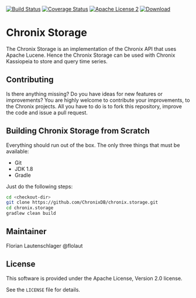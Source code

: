 [![Build Status](https://travis-ci.org/ChronixDB/chronix.storage.svg)](https://travis-ci.org/ChronixDB/chronix.storage)
[![Coverage Status](https://coveralls.io/repos/github/ChronixDB/chronix.storage/badge.svg?branch=master)](https://coveralls.io/github/ChronixDB/chronix.storage?branch=master)
[![Apache License 2](http://img.shields.io/badge/license-ASF2-blue.svg)](https://github.com/ChronixDB/chronix.storage/blob/master/LICENSE)
[ ![Download](https://api.bintray.com/packages/chronix/maven/chronix-storage/images/download.svg) ](https://bintray.com/chronix/maven/chronix-storage/_latestVersion)

# Chronix Storage
The Chronix Storage is an implementation of the Chronix API that uses Apache Lucene.
Hence the Chronix Storage can be used with Chronix Kassiopeia to store and query time series.

## Contributing
Is there anything missing? Do you have ideas for new features or improvements? You are highly welcome to contribute
your improvements, to the Chronix projects. All you have to do is to fork this repository,
improve the code and issue a pull request.

## Building Chronix Storage from Scratch
Everything should run out of the box. The only three things that must be available:
- Git
- JDK 1.8
- Gradle

Just do the following steps:

```bash
cd <checkout-dir>
git clone https://github.com/ChronixDB/chronix.storage.git
cd chronix.storage
gradlew clean build
```

## Maintainer

Florian Lautenschlager @flolaut

## License

This software is provided under the Apache License, Version 2.0 license.

See the `LICENSE` file for details.
